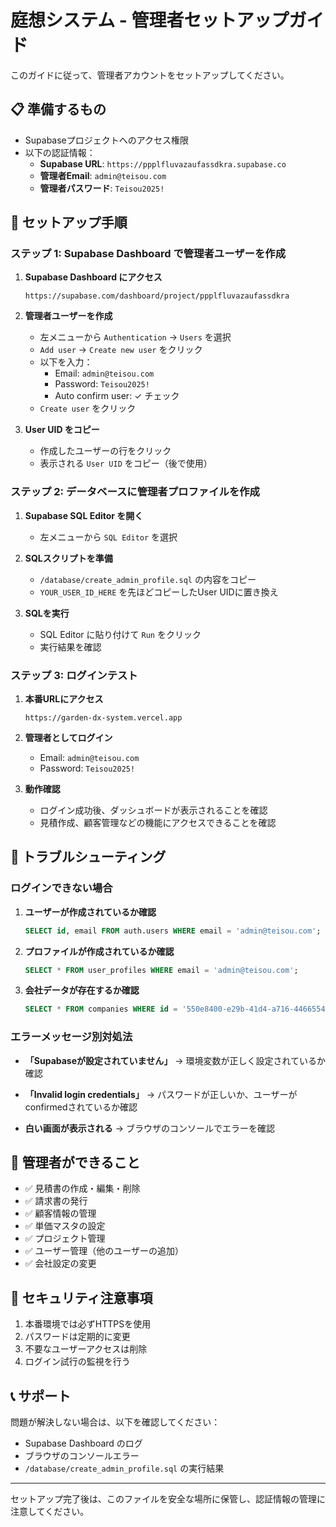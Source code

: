 # 庭想システム - 管理者セットアップガイド

このガイドに従って、管理者アカウントをセットアップしてください。

## 📋 準備するもの

- Supabaseプロジェクトへのアクセス権限
- 以下の認証情報：
  - **Supabase URL**: `https://ppplfluvazaufassdkra.supabase.co`
  - **管理者Email**: `admin@teisou.com`
  - **管理者パスワード**: `Teisou2025!`

## 🔧 セットアップ手順

### ステップ 1: Supabase Dashboard で管理者ユーザーを作成

1. **Supabase Dashboard にアクセス**
   ```
   https://supabase.com/dashboard/project/ppplfluvazaufassdkra
   ```

2. **管理者ユーザーを作成**
   - 左メニューから `Authentication` → `Users` を選択
   - `Add user` → `Create new user` をクリック
   - 以下を入力：
     - Email: `admin@teisou.com`
     - Password: `Teisou2025!`
     - Auto confirm user: ✓ チェック
   - `Create user` をクリック

3. **User UID をコピー**
   - 作成したユーザーの行をクリック
   - 表示される `User UID` をコピー（後で使用）

### ステップ 2: データベースに管理者プロファイルを作成

1. **Supabase SQL Editor を開く**
   - 左メニューから `SQL Editor` を選択

2. **SQLスクリプトを準備**
   - `/database/create_admin_profile.sql` の内容をコピー
   - `YOUR_USER_ID_HERE` を先ほどコピーしたUser UIDに置き換え

3. **SQLを実行**
   - SQL Editor に貼り付けて `Run` をクリック
   - 実行結果を確認

### ステップ 3: ログインテスト

1. **本番URLにアクセス**
   ```
   https://garden-dx-system.vercel.app
   ```

2. **管理者としてログイン**
   - Email: `admin@teisou.com`
   - Password: `Teisou2025!`

3. **動作確認**
   - ログイン成功後、ダッシュボードが表示されることを確認
   - 見積作成、顧客管理などの機能にアクセスできることを確認

## 🚨 トラブルシューティング

### ログインできない場合

1. **ユーザーが作成されているか確認**
   ```sql
   SELECT id, email FROM auth.users WHERE email = 'admin@teisou.com';
   ```

2. **プロファイルが作成されているか確認**
   ```sql
   SELECT * FROM user_profiles WHERE email = 'admin@teisou.com';
   ```

3. **会社データが存在するか確認**
   ```sql
   SELECT * FROM companies WHERE id = '550e8400-e29b-41d4-a716-446655440000';
   ```

### エラーメッセージ別対処法

- **「Supabaseが設定されていません」**
  → 環境変数が正しく設定されているか確認

- **「Invalid login credentials」**
  → パスワードが正しいか、ユーザーがconfirmedされているか確認

- **白い画面が表示される**
  → ブラウザのコンソールでエラーを確認

## 📝 管理者ができること

- ✅ 見積書の作成・編集・削除
- ✅ 請求書の発行
- ✅ 顧客情報の管理
- ✅ 単価マスタの設定
- ✅ プロジェクト管理
- ✅ ユーザー管理（他のユーザーの追加）
- ✅ 会社設定の変更

## 🔐 セキュリティ注意事項

1. 本番環境では必ずHTTPSを使用
2. パスワードは定期的に変更
3. 不要なユーザーアクセスは削除
4. ログイン試行の監視を行う

## 📞 サポート

問題が解決しない場合は、以下を確認してください：
- Supabase Dashboard のログ
- ブラウザのコンソールエラー
- `/database/create_admin_profile.sql` の実行結果

---

セットアップ完了後は、このファイルを安全な場所に保管し、認証情報の管理に注意してください。
